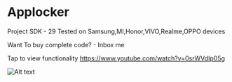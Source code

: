 # Applocker

Project SDK - 29
Tested on Samsung,MI,Honor,VIVO,Realme,OPPO devices

Want To buy complete code? - Inbox me


Tap to view functionality
https://www.youtube.com/watch?v=0srWVdIp05g

![Alt text](https://github.com/quicklearner4991/Applocker/blob/master/20200802_004648.gif)
